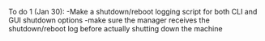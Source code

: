 To do 1 (Jan 30):
-Make a shutdown/reboot logging script for both CLI and GUI shutdown options
-make sure the manager receives the shutdown/reboot log before actually shutting down the machine